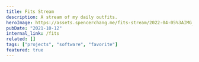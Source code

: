 ```yaml
---
title: Fits Stream
description: A stream of my daily outfits.
heroImage: https://assets.spencerchang.me/fits-stream/2022-04-05%3AIMG_0605_edited.jpeg
pubDate: "2021-10-12"
internal_link: /fits
related: []
tags: ["projects", "software", "favorite"]
featured: true
---
```


<!-- TODO: finish this -->
